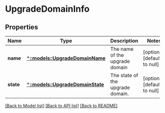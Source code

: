 # UpgradeDomainInfo

## Properties
Name | Type | Description | Notes
------------ | ------------- | ------------- | -------------
**name** | [***::models::UpgradeDomainName**](UpgradeDomainName.md) | The name of the upgrade domain | [optional] [default to null]
**state** | [***::models::UpgradeDomainState**](UpgradeDomainState.md) | The state of the upgrade domain. | [optional] [default to null]

[[Back to Model list]](../README.md#documentation-for-models) [[Back to API list]](../README.md#documentation-for-api-endpoints) [[Back to README]](../README.md)


